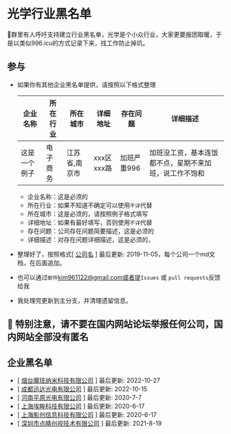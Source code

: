 # 光学行业黑名单

:snail:群里有人呼吁支持建立行业黑名单，光学是个小众行业，大家更要报团取暖，于是以类似996.icu的方式记录下来，找工作防止掉坑。



## 参与
- 如果你有其他企业黑名单提供，请按照以下格式整理

  | 企业名称     | 所在行业 | 所在城市      | 详细地址   | 存在问题    | 详细描述                                               |
  | ------------ | -------- | ------------- | ---------- | ----------- | ------------------------------------------------------ |
  | 这是一个例子 | 电子商务 | 江苏省,南京市 | xxx区xxx路 | 加班严重996 | 加班没工资，基本连饭都不点，星期不来加班，说工作不饱和 |

  - 企业名称：这是必须的
  - 所在行业：如果不知道不确定可以使用`不详`代替
  - 所在城市：这是必须的，请按照例子格式填写
  - 详细地址：如果有最好填写，否则使用`不详`代替
  - 存在问题：公司存在问题简要描述，这是必须的
  - 详细描述：对存在问题详细描述，这是必须的，

    

  

- 整理好了，按照格式[ [公司名](./doc/doc.md) ] 最后更新: 2019-11-05，每个公司一个md文档，在后面追加。

- 也可以通过`邮件`kim961122@gmail.com或者提`Issues` 或 `pull requests`反馈给我
- 我处理完更新到主分支，并清理遗留信息。


## 📌 特别注意，请不要在国内网站论坛举报任何公司，国内网站全部没有匿名


## 企业黑名单
- [ [烟台魔技纳米科技有限公司](./doc/yantaimojinami.md) ] 最后更新: 2022-10-27
- [ [成都迅达光电有限公司](./doc/chengduxunda.md) ] 最后更新: 2022-10-15
- [ [河南平原光电有限公司](./doc/henanpingyuan.md) ] 最后更新: 2020-7-7
- [ [上海埃眸科技有限公司](./doc/doc.md) ] 最后更新: 2020-6-17
- [ [上海影创信息科技有限公司](./doc/doc.md) ] 最后更新: 2020-6-17
- [ [深圳市点睛创视技术有限公司](./doc/dianjingchuangshi.md) ] 最后更新: 2021-8-19

